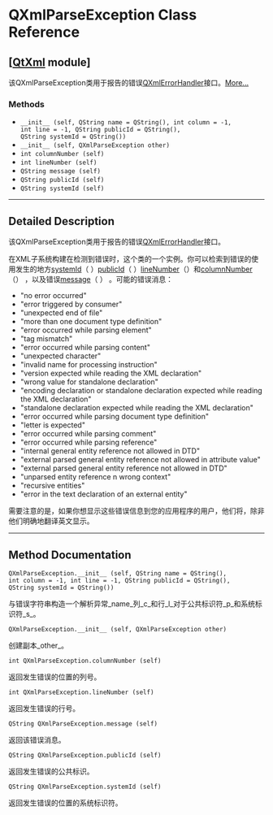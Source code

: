 # QXmlParseException Class Reference

## [[QtXml](index.htm) module]

该QXmlParseException类用于报告的错误[QXmlErrorHandler](qxmlerrorhandler.html)接口。[More...](#details)

### Methods

*   `__init__ (self, QString name = QString(), int column = -1, int line = -1, QString publicId = QString(), QString systemId = QString())`
*   `__init__ (self, QXmlParseException other)`
*   `int columnNumber (self)`
*   `int lineNumber (self)`
*   `QString message (self)`
*   `QString publicId (self)`
*   `QString systemId (self)`

* * *

## Detailed Description

该QXmlParseException类用于报告的错误[QXmlErrorHandler](qxmlerrorhandler.html)接口。

在XML子系统构建在检测到错误时，这个类的一个实例。你可以检索到错误的使用发生的地方[systemId](qxmlparseexception.html#systemId)（ ）[publicId](qxmlparseexception.html#publicId)（ ）[lineNumber](qxmlparseexception.html#lineNumber)（）和[columnNumber](qxmlparseexception.html#columnNumber)（） ，以及错误[message](qxmlparseexception.html#message)（ ） 。可能的错误消息：

*   "no error occurred"
*   "error triggered by consumer"
*   "unexpected end of file"
*   "more than one document type definition"
*   "error occurred while parsing element"
*   "tag mismatch"
*   "error occurred while parsing content"
*   "unexpected character"
*   "invalid name for processing instruction"
*   "version expected while reading the XML declaration"
*   "wrong value for standalone declaration"
*   "encoding declaration or standalone declaration expected while reading the XML declaration"
*   "standalone declaration expected while reading the XML declaration"
*   "error occurred while parsing document type definition"
*   "letter is expected"
*   "error occurred while parsing comment"
*   "error occurred while parsing reference"
*   "internal general entity reference not allowed in DTD"
*   "external parsed general entity reference not allowed in attribute value"
*   "external parsed general entity reference not allowed in DTD"
*   "unparsed entity reference n wrong context"
*   "recursive entities"
*   "error in the text declaration of an external entity"

需要注意的是，如果你想显示这些错误信息到您的应用程序的用户，他们将，除非他们明确地翻译英文显示。

* * *

## Method Documentation

```
QXmlParseException.__init__ (self, QString name = QString(), int column = -1, int line = -1, QString publicId = QString(), QString systemId = QString())
```

与错误字符串构造一个解析异常_name_列_c_和行_l_对于公共标识符_p_和系统标识符_s_。

```
QXmlParseException.__init__ (self, QXmlParseException other)
```

创建副本_other_。

```
int QXmlParseException.columnNumber (self)
```

返回发生错误的位置的列号。

```
int QXmlParseException.lineNumber (self)
```

返回发生错误的行号。

```
QString QXmlParseException.message (self)
```

返回该错误消息。

```
QString QXmlParseException.publicId (self)
```

返回发生错误的公共标识。

```
QString QXmlParseException.systemId (self)
```

返回发生错误的位置的系统标识符。